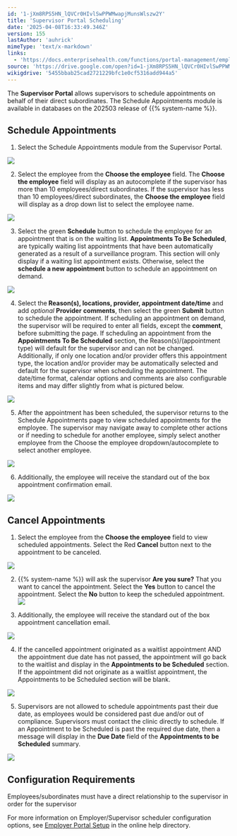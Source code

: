 ```yaml
---
id: '1-jXm8RPS5HN_lQVCr0HIvlSwPPWMwapjMunsWlszw2Y'
title: 'Supervisor Portal Scheduling'
date: '2025-04-08T16:33:49.346Z'
version: 155
lastAuthor: 'auhrick'
mimeType: 'text/x-markdown'
links:
  - 'https://docs.enterprisehealth.com/functions/portal-management/employer-portal-setup/'
source: 'https://drive.google.com/open?id=1-jXm8RPS5HN_lQVCr0HIvlSwPPWMwapjMunsWlszw2Y'
wikigdrive: '5455bbab25cad2721229bfc1e0cf5316add944a5'
---
```

The **Supervisor Portal** allows supervisors to schedule appointments on behalf of their direct subordinates. The Schedule Appointments module is available in databases on the 202503 release of {{% system-name %}}.

## Schedule Appointments

1. Select the Schedule Appointments module from the Supervisor Portal.

![](../supervisor-portal-scheduling.assets/f164c561f972c990822b26220c5877e8.png)

2. Select the employee from the <strong>Choose the employee</strong> field. The <strong>Choose the employee</strong> field will display as an autocomplete if the supervisor has more than 10 employees/direct subordinates. If the supervisor has less than 10 employees/direct subordinates, the <strong>Choose the employee</strong> field will display as a drop down list to select the employee name.

![](../supervisor-portal-scheduling.assets/781ec6aa891049d47946f400387764b1.png)

3. Select the green <strong>Schedule</strong> button to schedule the employee for an appointment that is on the waiting list. <strong>Appointments To Be Scheduled</strong>, are typically waiting list appointments that have been automatically generated as a result of a surveillance program. This section will only display if a waiting list appointment exists. Otherwise, select the <strong>schedule a new appointment</strong> button to schedule an appointment on demand.

![](../supervisor-portal-scheduling.assets/199d3bc4405792ee570450e643d224b3.png)

4. Select the<strong> Reason(s), locations, provider, appointment date/time</strong> and add <em>optional</em> <strong>Provider</strong> <strong>comments</strong>, then select the green <strong>Submit</strong> button to schedule the appointment.  If scheduling an appointment on demand, the supervisor will be required to enter all fields, except the <strong>comment</strong>, before submitting the page. If scheduling an appointment from the <strong>Appointments To Be Scheduled</strong> section, the Reason(s)/(appointment type) will default for the supervisor and can not be changed.  Additionally, if only one location and/or provider offers this appointment type, the location and/or provider may be automatically selected and default for the supervisor when scheduling the appointment.  The date/time format, calendar options and comments are also configurable items and may differ slightly from what is pictured below.

![](../supervisor-portal-scheduling.assets/f2fd83192dd50225e5d9d40c748c5350.png)

5. After the appointment has been scheduled, the supervisor returns to the Schedule Appointments page to view scheduled appointments for the employee. The supervisor may navigate away to complete other actions or if needing to schedule for another employee, simply select another employee from the Choose the employee dropdown/autocomplete to select another employee.

![](../supervisor-portal-scheduling.assets/f74afa5c9bf009eb68b9dafd593d1d90.png)

6. Additionally, the employee will receive the standard out of the box appointment confirmation email.

![](../supervisor-portal-scheduling.assets/b172aad51b96f907e52560f588ecb5bf.png)

## Cancel Appointments

1. Select the employee from the <strong>Choose the employee</strong> field to view scheduled appointments. Select the Red <strong>Cancel</strong> button next to the appointment to be canceled.

![](../supervisor-portal-scheduling.assets/244cb60e8bde4ff953c40752685c17c7.png)

2. {{% system-name %}} will ask the supervisor <strong>Are you sure?</strong> That you want to cancel the appointment. Select the <strong>Yes</strong> button to cancel the appointment. Select the <strong>No</strong> button to keep the scheduled appointment. 
    ![](../supervisor-portal-scheduling.assets/03769c22ad6ffa35141baba67ecc289d.png)

3. Additionally, the employee will receive the standard out of the box appointment cancellation email.

![](../supervisor-portal-scheduling.assets/ff3cb32954e4850999fed5dc2c4e0204.png)

4. If the cancelled appointment originated as a waitlist appointment AND the appointment due date has not passed, the appointment will go back to the waitlist and display in the <strong>Appointments to be Scheduled</strong> section. If the appointment did not originate as a waitlist appointment, the Appointments to be Scheduled section will be blank.

![](../supervisor-portal-scheduling.assets/6c0c9ea55497cbdb036e86031c061369.png)

5. Supervisors are not allowed to schedule appointments past their due date, as employees would be considered past due and/or out of compliance. Supervisors must contact the clinic directly to schedule. If an Appointment to be Scheduled is past the required due date, then a message will display in the <strong>Due Date</strong> field of the <strong>Appointments to be Scheduled</strong> summary.

![](../supervisor-portal-scheduling.assets/fd47d9f65849998f57b55e5eed204d38.png)

## Configuration Requirements

Employees/subordinates must have a direct relationship to the supervisor in order for the supervisor

For more information on Employer/Supervisor scheduler configuration options, see [Employer Portal Setup](https://docs.enterprisehealth.com/functions/portal-management/employer-portal-setup/) in the online help directory.
